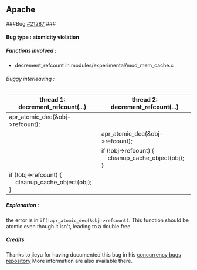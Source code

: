## Apache ##
###Bug [#21287](http://issues.apache.org/bugzilla/show_bug.cgi?id=21287) ###

#### Bug type :  atomicity violation ####

##### Functions involved : ######
 * decrement_refcount in modules/experimental/mod_mem_cache.c


###### Buggy interleaving : ######
|thread 1: decrement_refcount(...)|thread 2: decrement_refcount(...)|
|---| ---|
|apr_atomic_dec(&obj->refcount);||
||apr_atomic_dec(&obj->refcount);|
||if (!obj->refcount) {<br>&nbsp;&nbsp;&nbsp;&nbsp;cleanup_cache_object(obj);<br>}|
|if (!obj->refcount) {<br>&nbsp;&nbsp;&nbsp;&nbsp;cleanup_cache_object(obj);<br>}|

##### Explanation : #####
the error is in `if(!apr_atomic_dec(&obj->refcount)`. This function should be atomic even though it isn't, leading to a double free.

##### Credits #####
Thanks to jieyu for having documented this bug in his [concurrency bugs repository](https://github.com/jieyu/concurrency-bugs)
More information are also available there.